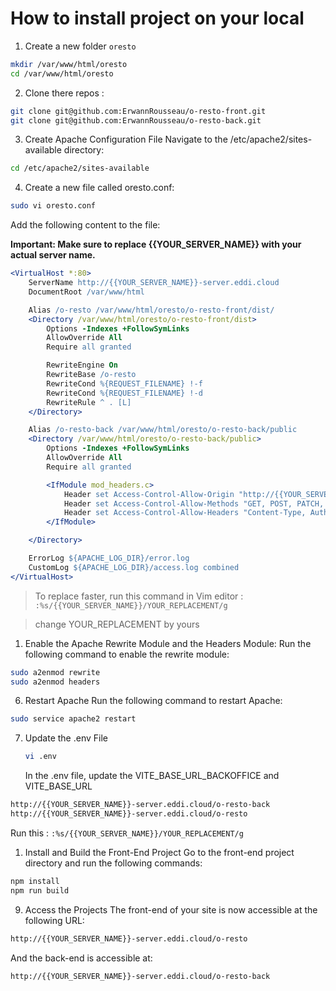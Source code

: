 # How to install project on your local

1. Create a new folder `oresto`

```bash
mkdir /var/www/html/oresto
cd /var/www/html/oresto
```

2. Clone there repos :

```bash
git clone git@github.com:ErwannRousseau/o-resto-front.git
git clone git@github.com:ErwannRousseau/o-resto-back.git
```

3. Create Apache Configuration File
   Navigate to the /etc/apache2/sites-available directory:

```bash
cd /etc/apache2/sites-available
```

4. Create a new file called oresto.conf:

```bash
sudo vi oresto.conf
```

Add the following content to the file:

**Important: Make sure to replace {{YOUR_SERVER_NAME}} with your actual server name.**

```apache
<VirtualHost *:80>
    ServerName http://{{YOUR_SERVER_NAME}}-server.eddi.cloud
    DocumentRoot /var/www/html

    Alias /o-resto /var/www/html/oresto/o-resto-front/dist/
    <Directory /var/www/html/oresto/o-resto-front/dist>
        Options -Indexes +FollowSymLinks
        AllowOverride All
        Require all granted

        RewriteEngine On
        RewriteBase /o-resto
        RewriteCond %{REQUEST_FILENAME} !-f
        RewriteCond %{REQUEST_FILENAME} !-d
        RewriteRule ^ . [L]
    </Directory>

    Alias /o-resto-back /var/www/html/oresto/o-resto-back/public
    <Directory /var/www/html/oresto/o-resto-back/public>
        Options -Indexes +FollowSymLinks
        AllowOverride All
        Require all granted

        <IfModule mod_headers.c>
            Header set Access-Control-Allow-Origin "http://{{YOUR_SERVER_NAME}}-server.eddi.cloud"
            Header set Access-Control-Allow-Methods "GET, POST, PATCH, DELETE, PUT"
            Header set Access-Control-Allow-Headers "Content-Type, Authorization"
        </IfModule>

    </Directory>

    ErrorLog ${APACHE_LOG_DIR}/error.log
    CustomLog ${APACHE_LOG_DIR}/access.log combined
</VirtualHost>
```

> To replace faster, run this command in Vim editor :
> `:%s/{{YOUR_SERVER_NAME}}/YOUR_REPLACEMENT/g`

> change YOUR_REPLACEMENT by yours

1. Enable the Apache Rewrite Module and the Headers Module:
   Run the following command to enable the rewrite module:

```bash
sudo a2enmod rewrite
sudo a2enmod headers
```

6. Restart Apache
   Run the following command to restart Apache:

```bash
sudo service apache2 restart
```

7. Update the .env File

   ```bash
   vi .env
   ```

   In the .env file, update the VITE_BASE_URL_BACKOFFICE and VITE_BASE_URL

```bash
http://{{YOUR_SERVER_NAME}}-server.eddi.cloud/o-resto-back
http://{{YOUR_SERVER_NAME}}-server.eddi.cloud/o-resto
```

Run this :
`:%s/{{YOUR_SERVER_NAME}}/YOUR_REPLACEMENT/g`

1. Install and Build the Front-End Project
   Go to the front-end project directory and run the following commands:

```bash
npm install
npm run build
```

9. Access the Projects
   The front-end of your site is now accessible at the following URL:

```bash
http://{{YOUR_SERVER_NAME}}-server.eddi.cloud/o-resto
```

And the back-end is accessible at:

```bash
http://{{YOUR_SERVER_NAME}}-server.eddi.cloud/o-resto-back
```
